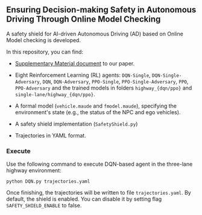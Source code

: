 ## Ensuring Decision-making Safety in Autonomous Driving Through Online Model Checking

A safety shield for AI-driven Autonomous Driving (AD) based on Online Model checking is developed.

In this repository, you can find:

- [Supplementary Material document](supplementary-material.pdf) to our paper.
- Eight Reinforcement Learning (RL) agents: `DQN-Single`, `DQN-Single-Adversary`, `DQN`, `DQN-Adversary`, `PPO-Single`, `PPO-Single-Adversary`, `PPO`, `PPO-Adversary` and the trained models in folders `highway_{dqn/ppo}` and `single-lane/highway_{dqn/ppo}`.

- A formal model (`vehicle.maude` and `fmodel.maude`), specifying the environment's state  (e.g., the status of the NPC and ego vehicles).

- A safety shield implementation (`SafetyShield.py`)

- Trajectories in YAML format.


### Execute
Use the following command to execute DQN-based agent in the three-lane highway environment:

```
python DQN.py trajectories.yaml
```

Once finishing, the trajectories will be written to file `trajectories.yaml`.
By default, the shield is enabled. You can disable it by setting flag `SAFETY_SHIELD_ENABLE` to false.